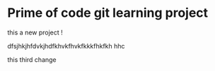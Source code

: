 # Prime of code git learning project

this a new project !


dfsjhkjhfdvkjhdfkhvkfhvkfkkkfhkfkh  hhc

this third change 
